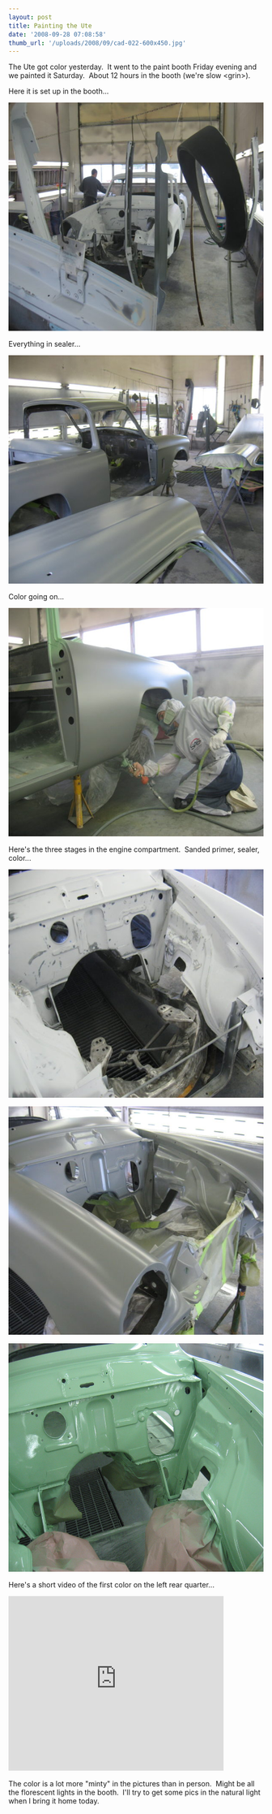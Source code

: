 ```yaml
---
layout: post
title: Painting the Ute
date: '2008-09-28 07:08:58'
thumb_url: '/uploads/2008/09/cad-022-600x450.jpg'
---
```

The <span class="nfakPe">Ute</span> got color yesterday.  It went to the paint booth Friday evening and we painted it Saturday.  About 12 hours in the booth (we're slow &lt;grin&gt;).

Here it is set up in the booth...

<a href="/uploads/2008/09/cad-022.jpg"><img class="alignnone size-medium wp-image-427" src="/uploads/2008/09/cad-022-600x450.jpg" alt="" width="600" height="450" /></a>

Everything in sealer...

<a href="/uploads/2008/09/cad-035.jpg"><img class="alignnone size-medium wp-image-428" src="/uploads/2008/09/cad-035-600x450.jpg" alt="" width="600" height="450" /></a>

Color going on...

<a href="/uploads/2008/09/cad-039.jpg"><img class="alignnone size-medium wp-image-429" src="/uploads/2008/09/cad-039-600x450.jpg" alt="" width="600" height="450" /></a>

Here's the three stages in the engine compartment.  Sanded primer, sealer, color...

<a href="/uploads/2008/09/cad-018.jpg"><img class="alignnone size-medium wp-image-430" src="/uploads/2008/09/cad-018-600x450.jpg" alt="" width="600" height="450" /></a>

<a href="/uploads/2008/09/cad-032.jpg"><img class="alignnone size-medium wp-image-431" src="/uploads/2008/09/cad-032-600x450.jpg" alt="" width="600" height="450" /></a>

<a href="/uploads/2009/01/cad-042.jpg"><img class="alignnone size-full wp-image-193" title="cad-042" src="/uploads/2009/01/cad-042.jpg" alt="" width="600" height="450" /></a>

Here's a short video of the first color on the left rear quarter...

<object width="425" height="344" classid="clsid:d27cdb6e-ae6d-11cf-96b8-444553540000" codebase="http://download.macromedia.com/pub/shockwave/cabs/flash/swflash.cab#version=6,0,40,0"><param name="allowFullScreen" value="true" /><param name="allowscriptaccess" value="always" /><param name="src" value="http://www.youtube.com/v/ggco4tH6P_U&amp;hl=en&amp;fs=1" /><embed type="application/x-shockwave-flash" width="425" height="344" src="http://www.youtube.com/v/ggco4tH6P_U&amp;hl=en&amp;fs=1" allowscriptaccess="always" allowfullscreen="allowfullscreen" /></object>

The color is a lot more "minty" in the pictures than in person.  Might be all the florescent lights in the booth.  I'll try to get some pics in the natural light when I bring it home today.
